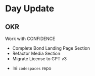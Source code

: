 # Day Update

## OKR

Work with CONFIDENCE

- Complete Bond Landing Page Section
- Refactor Media Section
- Migrate License to GPT v3

* Ini `codespaces` repo
